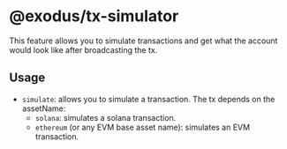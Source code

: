 # @exodus/tx-simulator

This feature allows you to simulate transactions and get what the account would look like after broadcasting the tx.

## Usage

- `simulate`: allows you to simulate a transaction. The tx depends on the assetName:
  - `solana`: simulates a solana transaction.
  - `ethereum` (or any EVM base asset name): simulates an EVM transaction.
